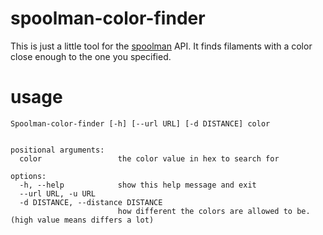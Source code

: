 
# spoolman-color-finder

This is just a little tool for the [spoolman](https://github.com/Donkie/Spoolman) API. It finds filaments with a color close enough to the one you specified.

# usage
```
Spoolman-color-finder [-h] [--url URL] [-d DISTANCE] color


positional arguments:
  color                 the color value in hex to search for

options:
  -h, --help            show this help message and exit
  --url URL, -u URL
  -d DISTANCE, --distance DISTANCE
                        how different the colors are allowed to be. (high value means differs a lot)

```